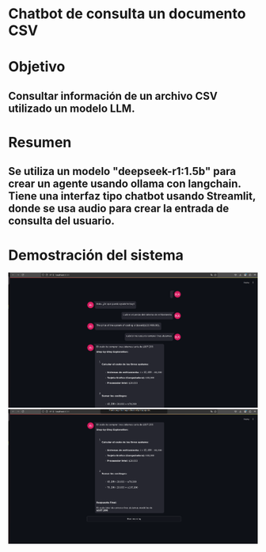 # Chatbot de consulta un documento CSV

# Objetivo
## Consultar información de un archivo CSV utilizado un modelo LLM.

# Resumen
## Se utiliza un modelo "deepseek-r1:1.5b" para crear un agente usando ollama con langchain. Tiene una interfaz tipo chatbot usando Streamlit, donde se usa audio para crear la entrada de consulta del usuario.

# Demostración del sistema
![Alt text](img1.png)
![Alt text](img2.png)

